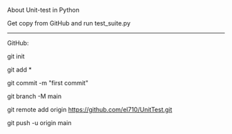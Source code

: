 About Unit-test in Python

Get copy from GitHub
and run test_suite.py

---
GitHub:

git init

git add *

git commit -m "first commit"

git branch -M main

git remote add origin https://github.com/el710/UnitTest.git

git push -u origin main
